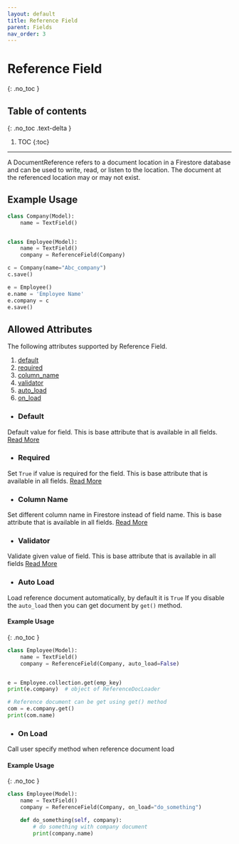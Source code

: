 ```yaml
---
layout: default
title: Reference Field
parent: Fields
nav_order: 3
---
```


# Reference Field
{: .no_toc }

## Table of contents
{: .no_toc .text-delta }

1. TOC
{:toc}

---

A DocumentReference refers to a document location in a Firestore database and can be used to write, read, 
or listen to the location. The document at the referenced location may or may not exist.

## Example Usage

```python
class Company(Model):
    name = TextField()


class Employee(Model):
    name = TextField()
    company = ReferenceField(Company)

c = Company(name="Abc_company")
c.save()

e = Employee()
e.name = 'Employee Name'
e.company = c
e.save()
```

## Allowed Attributes

The following attributes supported by Reference Field.

1. [default](#default)
2. [required](#required)
3. [column_name](#column-name)
4. [validator](#validator)
5. [auto_load](#auto-load)
6. [on_load](#on-load)

- ### Default
Default value for field. This is base attribute that is available in all fields. [Read More](/fields/field/#default)

- ### Required
Set `True` if value is required for the field. This is base attribute that is available in all fields. [Read More](/fields/field/#required)

- ### Column Name
Set different column name in Firestore instead of field name. This is base attribute that is available in all fields. [Read More](/fields/field/#column-name)

- ### Validator
Validate given value of field. This is base attribute that is available in all fields [Read More](/fields/field/#validator)

- ### Auto Load
Load reference document automatically, by default it is `True` If you disable the `auto_load` then you can get 
document by `get()` method.

#### Example Usage
{: .no_toc }

```python
class Employee(Model):
    name = TextField()
    company = ReferenceField(Company, auto_load=False)


e = Employee.collection.get(emp_key)
print(e.company)  # object of ReferenceDocLoader

# Reference document can be get using get() method
com = e.company.get()
print(com.name)
```

- ### On Load
Call user specify method when reference document load

#### Example Usage
{: .no_toc }

```python
class Employee(Model):
    name = TextField()
    company = ReferenceField(Company, on_load="do_something")

    def do_something(self, company):
        # do something with company document
        print(company.name)
```
